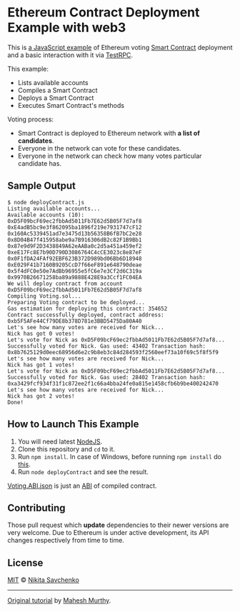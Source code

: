 # Ethereum Contract Deployment Example with web3

This is [a JavaScript example](deployContract.js) of Ethereum voting [Smart Contract](Voting.sol) 
deployment and a basic interaction with it via [TestRPC](https://github.com/ethereumjs/testrpc).

This example:
+ Lists available accounts
+ Compiles a Smart Contract
+ Deploys a Smart Contract
+ Executes Smart Contract's methods

Voting process:
+ Smart Contract is deployed to Ethereum network with **a list of candidates**.
+ Everyone in the network can vote for these candidates.
+ Everyone in the network can check how many votes particular candidate has.

Sample Output
-------------

```text
$ node deployContract.js
Listing available accounts...
Available accounts (10):
0xD5F09bcF69ec2fbbAd5011Fb7E62d5B05F7d7af8
0xE4adB5bc9e3f862095ba1896f219e7931747cF12
0x160Ac5339451ad7e3475d13b56358B6fB7bC2e28
0x8D04B47f415958abe9a7B916306dB2c82F1B9Bb1
0x87e9d9F2D3438849A62eAABa0c2d5a451a459ef2
0xeE17Fc8E7b90D790D3086764C4cCE3023c8e87eF
0x0F1fDA24FAf92EBF623B372D989bd06Bb6D18948
0xE029F41b7160B9205CcD7f66eF891e648790deae
0x5f4dFC0e50e7AdBb96955e5fC6e7e3Cf2d6C319a
0x9970B26671258ba89a9888E428E9a3Ccf1FC04EA
We will deploy contract from account 0xD5F09bcF69ec2fbbAd5011Fb7E62d5B05F7d7af8
Compiling Voting.sol...
Preparing Voting contract to be deployed...
Gas estimation for deploying this contract: 354652
Contract successfully deployed, contract address: 0xb5F5AFe44Cf79DE8b378D781e3BBD5475Da80A40
Let's see how many votes are received for Nick...
Nick has got 0 votes!
Let's vote for Nick as 0xD5F09bcF69ec2fbbAd5011Fb7E62d5B05F7d7af8...
Successfully voted for Nick. Gas used: 43402 Transaction hash: 0x8b7625129d0eec68956d6e2c9b8eb3c84d284593f2560eef73a10f69c5f8f5f9
Let's see how many votes are received for Nick...
Nick has got 1 votes!
Let's vote for Nick as 0xD5F09bcF69ec2fbbAd5011Fb7E62d5B05F7d7af8...
Successfully voted for Nick. Gas used: 28402 Transaction hash: 0xa3429fcf934f31f1c872ee2f1c66a4bba24fe0a815e1458cfb6b9be400242470
Let's see how many votes are received for Nick...
Nick has got 2 votes!
Done!
```

How to Launch This Example
--------------------------

1. You will need latest [NodeJS](https://nodejs.org).
2. Clone this repository and `cd` to it.
3. Run `npm install`. In case of Windows, before running `npm install` do [this](https://medium.com/@PrateeshNanada/steps-to-install-testrpc-in-windows-10-96989a6cd594).
4. Run `node deployContract` and see the result.

[Voting.ABI.json](Voting.ABI.json) is just an [ABI](https://github.com/ethereum/wiki/wiki/Ethereum-Contract-ABI)
of compiled contract.

Contributing
------------

Those pull request which **update** dependencies to their newer versions are very welcome. Due to
Ethereum is under active development, its API changes respectively from time to time.

License
-------

[MIT](license) © [Nikita Savchenko](https://nikita.tk)

---

[Original tutorial](https://medium.com/@mvmurthy/full-stack-hello-world-voting-ethereum-dapp-tutorial-part-1-40d2d0d807c2)
by [Mahesh Murthy](https://medium.com/@mvmurthy).
